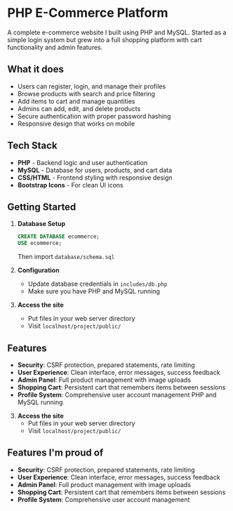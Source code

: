 # PHP E-Commerce Platform

A complete e-commerce website I built using PHP and MySQL. Started as a simple login system but grew into a full shopping platform with cart functionality and admin features.

## What it does

- Users can register, login, and manage their profiles
- Browse products with search and price filtering
- Add items to cart and manage quantities
- Admins can add, edit, and delete products
- Secure authentication with proper password hashing
- Responsive design that works on mobile

## Tech Stack

- **PHP** - Backend logic and user authentication
- **MySQL** - Database for users, products, and cart data
- **CSS/HTML** - Frontend styling with responsive design
- **Bootstrap Icons** - For clean UI icons

## Getting Started

1. **Database Setup**
   ```sql
   CREATE DATABASE ecommerce;
   USE ecommerce;
   ```
   Then import `database/schema.sql`

2. **Configuration**
   - Update database credentials in `includes/db.php`
   - Make sure you have PHP and MySQL running

3. **Access the site**
   - Put files in your web server directory
   - Visit `localhost/project/public/`

## Features 

- **Security**: CSRF protection, prepared statements, rate limiting
- **User Experience**: Clean interface, error messages, success feedback
- **Admin Panel**: Full product management with image uploads
- **Shopping Cart**: Persistent cart that remembers items between sessions
- **Profile System**: Comprehensive user account management
PHP and MySQL running

3. **Access the site**
   - Put files in your web server directory
   - Visit `localhost/project/public/`

## Features I'm proud of

- **Security**: CSRF protection, prepared statements, rate limiting
- **User Experience**: Clean interface, error messages, success feedback
- **Admin Panel**: Full product management with image uploads
- **Shopping Cart**: Persistent cart that remembers items between sessions
- **Profile System**: Comprehensive user account management

